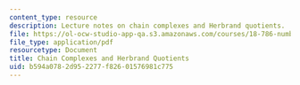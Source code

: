```yaml
---
content_type: resource
description: Lecture notes on chain complexes and Herbrand quotients.
file: https://ol-ocw-studio-app-qa.s3.amazonaws.com/courses/18-786-number-theory-ii-class-field-theory-spring-2016/b594a0782d952277f82601576981c775_MIT18_786S16_lec7.pdf
file_type: application/pdf
resourcetype: Document
title: Chain Complexes and Herbrand Quotients
uid: b594a078-2d95-2277-f826-01576981c775
---
```

